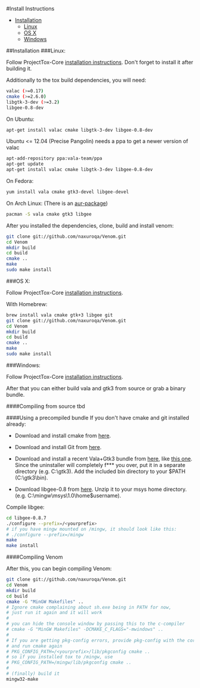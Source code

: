 #Install Instructions

- [Installation](#installation)
    - [Linux](#linux)
    - [OS X](#osx)
    - [Windows](#windows)

<a name="installation" />
##Installation

<a name="linux" />
###Linux:

Follow ProjectTox-Core [installation instructions](https://github.com/irungentoo/ProjectTox-Core/blob/master/INSTALL.md#linux).
Don't forget to install it after building it.

Additionally to the tox build dependencies, you will need:

```bash
valac (>=0.17)
cmake (>=2.6.0)
libgtk-3-dev (>=3.2)
libgee-0.8-dev
```

On Ubuntu:

```bash
apt-get install valac cmake libgtk-3-dev libgee-0.8-dev
```

Ubuntu <= 12.04 (Precise Pangolin) needs a ppa to get a newer version of valac
```bash
apt-add-repository ppa:vala-team/ppa
apt-get update
apt-get install valac cmake libgtk-3-dev libgee-0.8-dev
```

On Fedora:

```bash
yum install vala cmake gtk3-devel libgee-devel
```

On Arch Linux: (There is an [aur-package](https://aur.archlinux.org/packages/venom-git))

```bash
pacman -S vala cmake gtk3 libgee
```

After you installed the dependencies, clone, build and install venom:

```bash
git clone git://github.com/naxuroqa/Venom.git
cd Venom
mkdir build
cd build
cmake ..
make
sudo make install
```

<a name="osx" />
###OS X:

Follow ProjectTox-Core [installation instructions](https://github.com/irungentoo/ProjectTox-Core/blob/master/INSTALL.md#os-x).

With Homebrew:
```bash
brew install vala cmake gtk+3 libgee git
git clone git://github.com/naxuroqa/Venom.git
cd Venom
mkdir build
cd build
cmake ..
make
sudo make install
```
<a name="windows" />
###Windows:

Follow ProjectTox-Core [installation instructions](https://github.com/irungentoo/ProjectTox-Core/blob/master/INSTALL.md#windows).

After that you can either build vala and gtk3 from source or grab a binary bundle.

####Compiling from source
tbd

####Using a precompiled bundle
If you don't have cmake and git installed already:
* Download and install cmake from [here](http://www.cmake.org/cmake/resources/software.html).
* Download and install Git from [here](http://git-scm.com/download/win).

* Download and install a recent Vala+Gtk3 bundle from [here](http://www.tarnyko.net/dl/),
like [this one](http://www.tarnyko.net/repo/vala-0.20.1_\(GTK+-3.6.4\)\(TARNYKO\).exe).
Since the uninstaller will completely f*** you over, put it in a separate directory (e.g. C:\gtk3).
Add the included bin directory to your $PATH (C:\gtk3\bin).

* Download libgee-0.8 from [here](http://download.gnome.org/sources/libgee/0.8/libgee-0.8.7.tar.xz).
  Unzip it to your msys home directory. (e.g. C:\mingw\msys\1.0\home\$username).

Compile libgee:
```bash
cd libgee-0.8.7
./configure --prefix=/<yourprefix>
# if you have mingw mounted on /mingw, it should look like this:
# ./configure --prefix=/mingw
make
make install
```

####Compiling Venom

After this, you can begin compiling Venom:

```bash
git clone git://github.com/naxuroqa/Venom.git
cd Venom
mkdir build
cd build
cmake -G "MinGW Makefiles" ..
# Ignore cmake complaining about sh.exe being in PATH for now,
# just run it again and it will work
# 
# you can hide the console window by passing this to the c-compiler
# cmake -G "MinGW Makefiles" -DCMAKE_C_FLAGS="-mwindows" ..
# 
# If you are getting pkg-config errors, provide pkg-config with the correct path
# and run cmake again
# PKG_CONFIG_PATH=/<yourprefix>/lib/pkgconfig cmake ..
# so if you installed tox to /mingw, use
# PKG_CONFIG_PATH=/mingw/lib/pkgconfig cmake ..
# 
# (finally) build it
mingw32-make
```
